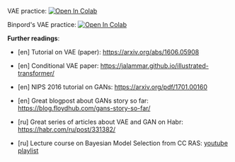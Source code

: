 VAE practice:
[![Open In Colab](https://colab.research.google.com/assets/colab-badge.svg)](https://colab.research.google.com/github/girafe-ai/ml-mipt/blob/21f_advanced/week1_13_generative_models/practice_vae.ipynb)

Binpord's VAE practice:
[![Open In Colab](https://colab.research.google.com/assets/colab-badge.svg)](https://colab.research.google.com/github/girafe-ai/ml-mipt/blob/21f_advanced/week1_13_generative_models/binpord_practice_vae_clean.ipynb)

**Further readings**:

- [en] Tutorial on VAE (paper): https://arxiv.org/abs/1606.05908

- [en] Conditional VAE paper:
  https://jalammar.github.io/illustrated-transformer/

- [en] NIPS 2016 tutorial on GANs: https://arxiv.org/pdf/1701.00160

- [en] Great blogpost about GANs story so far:
  https://blog.floydhub.com/gans-story-so-far/

- [ru] Great series of articles about VAE and GAN on Habr:
  https://habr.com/ru/post/331382/

- [ru] Lecture course on Bayesian Model Selection from CC RAS:
  [youtube playlist](https://www.youtube.com/playlist?list=PLk4h7dmY2eYH9RtoKGzxHKji0GLiBzSlZ)
